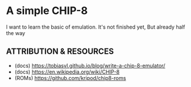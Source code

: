 # A simple CHIP-8
I want to learn the basic of emulation. It's not finished yet, But already half the way

## ATTRIBUTION & RESOURCES
- (docs) https://tobiasvl.github.io/blog/write-a-chip-8-emulator/
- (docs) https://en.wikipedia.org/wiki/CHIP-8
- (ROMs) https://github.com/kripod/chip8-roms
